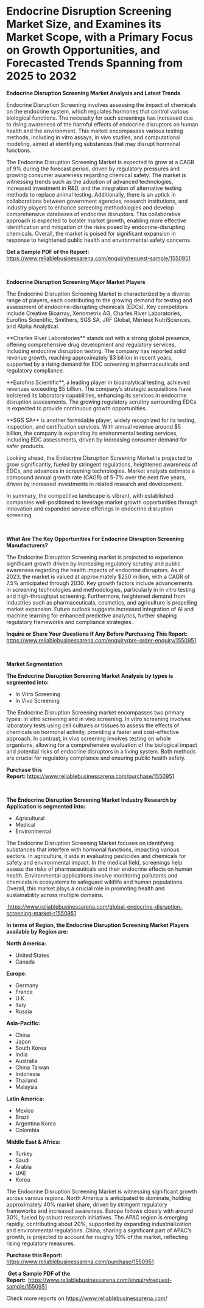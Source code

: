 <p><h1>Endocrine Disruption Screening Market Size, and Examines its Market Scope, with a Primary Focus on Growth Opportunities, and Forecasted Trends Spanning from 2025 to 2032</h1></p><p><strong>Endocrine Disruption Screening Market Analysis and Latest Trends</strong></p>
<p><p>Endocrine Disruption Screening involves assessing the impact of chemicals on the endocrine system, which regulates hormones that control various biological functions. The necessity for such screenings has increased due to rising awareness of the harmful effects of endocrine disruptors on human health and the environment. This market encompasses various testing methods, including in vitro assays, in vivo studies, and computational modeling, aimed at identifying substances that may disrupt hormonal functions. </p><p>The Endocrine Disruption Screening Market is expected to grow at a CAGR of 9% during the forecast period, driven by regulatory pressures and growing consumer awareness regarding chemical safety. The market is witnessing trends such as the adoption of advanced technologies, increased investment in R&D, and the integration of alternative testing methods to replace animal testing. Additionally, there is an uptick in collaborations between government agencies, research institutions, and industry players to enhance screening methodologies and develop comprehensive databases of endocrine disruptors. This collaborative approach is expected to bolster market growth, enabling more effective identification and mitigation of the risks posed by endocrine-disrupting chemicals. Overall, the market is poised for significant expansion in response to heightened public health and environmental safety concerns.</p></p>
<p><strong>Get a Sample PDF of the Report:&nbsp;</strong> <a href="https://www.reliablebusinessarena.com/enquiry/request-sample/1550951?utm_campaign=1891&utm_medium=2&utm_source=Github&utm_content=ia&utm_term=03032025&utm_id=endocrine-disruption-screening">https://www.reliablebusinessarena.com/enquiry/request-sample/1550951</a></p>
<p>&nbsp;</p>
<p><strong>Endocrine Disruption Screening Major Market Players</strong></p>
<p><p>The Endocrine Disruption Screening Market is characterized by a diverse range of players, each contributing to the growing demand for testing and assessment of endocrine-disrupting chemicals (EDCs). Key competitors include Creative Bioarray, Xenometrix AG, Charles River Laboratories, Eurofins Scientific, Smithers, SGS SA, JRF Global, Mérieux NutriSciences, and Alpha Analytical.</p><p>**Charles River Laboratories** stands out with a strong global presence, offering comprehensive drug development and regulatory services, including endocrine disruption testing. The company has reported solid revenue growth, reaching approximately $3 billion in recent years, supported by a rising demand for EDC screening in pharmaceuticals and regulatory compliance.</p><p>**Eurofins Scientific**, a leading player in bioanalytical testing, achieved revenues exceeding $5 billion. The company’s strategic acquisitions have bolstered its laboratory capabilities, enhancing its services in endocrine disruption assessments. The growing regulatory scrutiny surrounding EDCs is expected to provide continuous growth opportunities.</p><p>**SGS SA** is another formidable player, widely recognized for its testing, inspection, and certification services. With annual revenue around $5 billion, the company is expanding its environmental testing services, including EDC assessments, driven by increasing consumer demand for safer products.</p><p>Looking ahead, the Endocrine Disruption Screening Market is projected to grow significantly, fueled by stringent regulations, heightened awareness of EDCs, and advances in screening technologies. Market analysts estimate a compound annual growth rate (CAGR) of 5-7% over the next five years, driven by increased investments in related research and development.</p><p>In summary, the competitive landscape is vibrant, with established companies well-positioned to leverage market growth opportunities through innovation and expanded service offerings in endocrine disruption screening.</p></p>
<p>&nbsp;</p>
<p><strong>What Are The Key Opportunities For Endocrine Disruption Screening Manufacturers?</strong></p>
<p><p>The Endocrine Disruption Screening market is projected to experience significant growth driven by increasing regulatory scrutiny and public awareness regarding the health impacts of endocrine disruptors. As of 2023, the market is valued at approximately $250 million, with a CAGR of 7.5% anticipated through 2030. Key growth factors include advancements in screening technologies and methodologies, particularly in in vitro testing and high-throughput screening. Furthermore, heightened demand from industries such as pharmaceuticals, cosmetics, and agriculture is propelling market expansion. Future outlook suggests increased integration of AI and machine learning for enhanced predictive analytics, further shaping regulatory frameworks and compliance strategies.</p></p>
<p><strong>Inquire or Share Your Questions If Any Before Purchasing This Report:</strong> <a href="https://www.reliablebusinessarena.com/enquiry/pre-order-enquiry/1550951?utm_campaign=1891&utm_medium=2&utm_source=Github&utm_content=ia&utm_term=03032025&utm_id=endocrine-disruption-screening">https://www.reliablebusinessarena.com/enquiry/pre-order-enquiry/1550951</a></p>
<p>&nbsp;</p>
<p><strong>Market Segmentation</strong></p>
<p><strong>The Endocrine Disruption Screening Market Analysis by types is segmented into:</strong></p>
<p><ul><li>In Vitro Screening</li><li>In Vivo Screening</li></ul></p>
<p><p>The Endocrine Disruption Screening market encompasses two primary types: in vitro screening and in vivo screening. In vitro screening involves laboratory tests using cell cultures or tissues to assess the effects of chemicals on hormonal activity, providing a faster and cost-effective approach. In contrast, in vivo screening involves testing on whole organisms, allowing for a comprehensive evaluation of the biological impact and potential risks of endocrine disruptors in a living system. Both methods are crucial for regulatory compliance and ensuring public health safety.</p></p>
<p><strong>Purchase this Report:&nbsp;</strong><a href="https://www.reliablebusinessarena.com/purchase/1550951?utm_campaign=1891&utm_medium=2&utm_source=Github&utm_content=ia&utm_term=03032025&utm_id=endocrine-disruption-screening">https://www.reliablebusinessarena.com/purchase/1550951</a></p>
<p>&nbsp;</p>
<p><strong>The Endocrine Disruption Screening Market Industry Research by Application is segmented into:</strong></p>
<p><ul><li>Agricultural</li><li>Medical</li><li>Environmental</li></ul></p>
<p><p>The Endocrine Disruption Screening Market focuses on identifying substances that interfere with hormonal functions, impacting various sectors. In agriculture, it aids in evaluating pesticides and chemicals for safety and environmental impact. In the medical field, screenings help assess the risks of pharmaceuticals and their endocrine effects on human health. Environmental applications involve monitoring pollutants and chemicals in ecosystems to safeguard wildlife and human populations. Overall, this market plays a crucial role in promoting health and sustainability across multiple domains.</p></p>
<p><a href="https://www.reliablebusinessarena.com/global-endocrine-disruption-screening-market-r1550951?utm_campaign=1891&utm_medium=2&utm_source=Github&utm_content=ia&utm_term=03032025&utm_id=endocrine-disruption-screening">&nbsp;https://www.reliablebusinessarena.com/global-endocrine-disruption-screening-market-r1550951</a></p>
<p><strong>In terms of Region, the Endocrine Disruption Screening Market Players available by Region are:</strong></p>
<p>
    <p> <strong> North America: </strong>
        <ul>
            <li>United States</li>
            <li>Canada</li>
        </ul>
        </p> 
    <p> <strong> Europe: </strong>
        <ul>
            <li>Germany</li>
            <li>France</li>
            <li>U.K.</li>
            <li>Italy</li>
            <li>Russia</li>
        </ul>
        </p> 
    <p> <strong> Asia-Pacific: </strong>
        <ul>
            <li>China</li>
            <li>Japan</li>
            <li>South Korea</li>
            <li>India</li>
            <li>Australia</li>
            <li>China Taiwan</li>
            <li>Indonesia</li>
            <li>Thailand</li>
            <li>Malaysia</li>
        </ul>
        </p> 
    <p> <strong> Latin America: </strong>
        <ul>
            <li>Mexico</li>
            <li>Brazil</li>
            <li>Argentina Korea</li>
            <li>Colombia</li>
        </ul>
        </p> 
    <p> <strong> Middle East & Africa: </strong>
        <ul>
            <li>Turkey</li>
            <li>Saudi</li>
            <li>Arabia</li>
            <li>UAE</li>
            <li>Korea</li>
        </ul>
    </p>
    </p>
<p><p>The Endocrine Disruption Screening Market is witnessing significant growth across various regions. North America is anticipated to dominate, holding approximately 40% market share, driven by stringent regulatory frameworks and increased awareness. Europe follows closely with around 30%, fueled by robust research initiatives. The APAC region is emerging rapidly, contributing about 20%, supported by expanding industrialization and environmental regulations. China, sharing a significant part of APAC’s growth, is projected to account for roughly 10% of the market, reflecting rising regulatory measures.</p></p>
<p><strong>Purchase this Report: </strong><a href="https://www.reliablebusinessarena.com/purchase/1550951?utm_campaign=1891&utm_medium=2&utm_source=Github&utm_content=ia&utm_term=03032025&utm_id=endocrine-disruption-screening">https://www.reliablebusinessarena.com/purchase/1550951</a></p>
<p>&nbsp;<strong>Get a Sample PDF of the Report:&nbsp;&nbsp;</strong><a href="https://www.reliablebusinessarena.com/enquiry/request-sample/1550951?utm_campaign=1891&utm_medium=2&utm_source=Github&utm_content=ia&utm_term=03032025&utm_id=endocrine-disruption-screening">https://www.reliablebusinessarena.com/enquiry/request-sample/1550951</a></p>
<p><strong></strong></p>
<p>Check more reports on <a href="https://www.reliablebusinessarena.com/?utm_campaign=1891&utm_medium=2&utm_source=Github&utm_content=ia&utm_term=03032025&utm_id=endocrine-disruption-screening">https://www.reliablebusinessarena.com/</a></p>